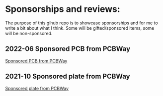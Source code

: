 # Sponsorships and reviews:
The purpose of this gihub repo is to showcase sponsorships and for me to write a bit about what I think. Some will be gifted/sponsored items, some will be non-sponsored.

## 2022-06 Sponsored PCB from PCBWay
[Sponsored PCB from PCBWay](./PCBway_20211011/PCBway_20220620.md)

## 2021-10 Sponsored plate from PCBWay
[Sponsored plate from PCBWay](./PCBway_20211011/PCBway_20211011.md)

